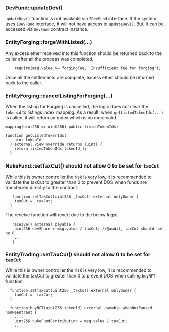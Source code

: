 ### DevFund::updateDev()
`updateDev()` function is not available via `IDevFund` interface. If the system uses `IDevFund` interface, it will not have access to `updateDev()`.  But, it can be accessed via `DevFund` contract instance.

### EntityForging::forgeWithListed(...)
Any excess ether received into this function should be returned back to the caller after all the process was completed.

```solidity
    require(msg.value >= forgingFee, 'Insufficient fee for forging');
```
Once all the settlements are complete, excess ether should be returned back to the caller.

### EntityForging::cancelListingForForging(...)
When the listing for Forging is cancelled, the logic does not clear the `tokenid` to listings index mapping. As a result, when `getListedTokenIds(...)` is called, it will return an index which is no more valid.

```solidity
mapping(uint256 => uint256) public listedTokenIds;

function getListedTokenIds(
    uint tokenId_
  ) external view override returns (uint) {
    return listedTokenIds[tokenId_];
  }
```

### NukeFund::setTaxCut() should not allow 0 to be set for `taxCut`
While this is owner controller,the risk is very low, it is recommended to validate the taxCut to greater than 0 to prevent DOS when funds are transferred directly to the contract.

```
   function setTaxCut(uint256 _taxCut) external onlyOwner {
    taxCut = _taxCut;
  }
```

The receive function will revert due to the below logic.

```
   receive() external payable {
    uint256 devShare = msg.value / taxCut; //@audit, taxCut should not be 0
    ...
   }
```

### EntityTrading::setTaxCut() should not allow 0 to be set for `taxCut`
While this is owner controller,the risk is very low, it is recommended to validate the taxCut to greater than 0 to prevent DOS when calling `buyNFT` function.

```
  function setTaxCut(uint256 _taxCut) external onlyOwner {
    taxCut = _taxCut;
  }

  function buyNFT(uint256 tokenId) external payable whenNotPaused nonReentrant {
    ....
    uint256 nukeFundContribution = msg.value / taxCut;
    ... 
```